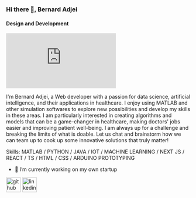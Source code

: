 ### Hi there 👋, Bernard Adjei
#### Design and Development
![Design and Development](https://www.freepik.com/premium-vector/hacker-man-desktop-computer-night-attack-data-security-concept_4322686.htm#query=ai%20developer&position=12&from_view=keyword&track=ais_user&uuid=fd90d74b-1880-418e-b604-1f267a8b6906)

I'm Bernard Adjei, a Web developer with a passion for data science, artificial intelligence, and their applications in healthcare. I enjoy using MATLAB and other simulation softwares to explore new possibilities and develop my skills in these areas. I am particularly interested in creating algorithms and models that can be a game-changer in healthcare, making doctors' jobs easier and improving patient well-being. I am always up for a challenge and breaking the limits of what is doable. Let us chat and brainstorm how we can team up to cook up some innovative solutions that truly matter!

Skills: MATLAB / PYTHON / JAVA / IOT / MACHINE LEARNING / NEXT JS / REACT / TS / HTML / CSS / ARDUINO PROTOTYPING

- 🔭 I’m currently working on my own startup 


[<img src='https://cdn.jsdelivr.net/npm/simple-icons@3.0.1/icons/github.svg' alt='github' height='40'>](https://github.com/bengentle10)  [<img src='https://cdn.jsdelivr.net/npm/simple-icons@3.0.1/icons/linkedin.svg' alt='linkedin' height='40'>](https://www.linkedin.com/in/bernardmarfoadjei/)  
